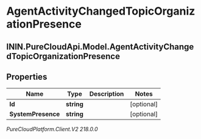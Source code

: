 # AgentActivityChangedTopicOrganizationPresence

## ININ.PureCloudApi.Model.AgentActivityChangedTopicOrganizationPresence

## Properties

|Name | Type | Description | Notes|
|------------ | ------------- | ------------- | -------------|
| **Id** | **string** |  | [optional] |
| **SystemPresence** | **string** |  | [optional] |



_PureCloudPlatform.Client.V2 218.0.0_
